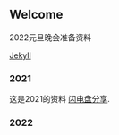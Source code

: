 ## Welcome
2022元旦晚会准备资料

[Jekyll](https://jekyllrb.com/) 

### 2021

这是2021的资料 [闪电盘分享](http://shandianpan.com/f/Dap ). 

### 2022
